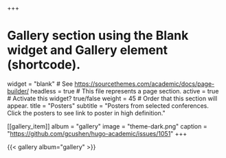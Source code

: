 +++
# Gallery section using the Blank widget and Gallery element (shortcode).
widget = "blank"  # See https://sourcethemes.com/academic/docs/page-builder/
headless = true  # This file represents a page section.
active = true  # Activate this widget? true/false
weight = 45  # Order that this section will appear.
title = "Posters"
subtitle = "Posters from selected conferences. Click the posters to see link to poster in high definition."

[[gallery_item]]
  album = "gallery"
  image = "theme-dark.png"
  caption = "https://github.com/gcushen/hugo-academic/issues/1051"
+++

{{< gallery album="gallery" >}}